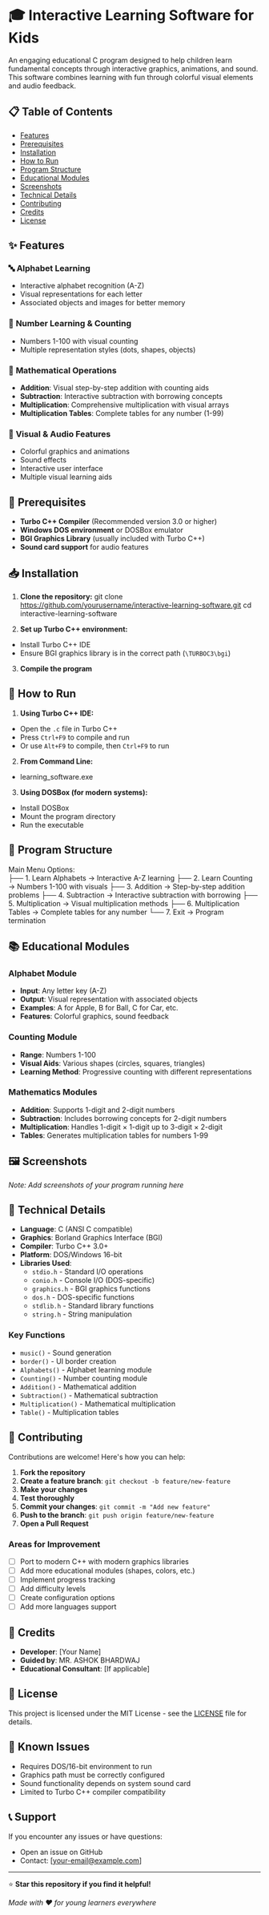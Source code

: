 
# 🎓 Interactive Learning Software for Kids

An engaging educational C program designed to help children learn fundamental concepts through interactive graphics, animations, and sound. This software combines learning with fun through colorful visual elements and audio feedback.

## 📋 Table of Contents
- [Features](#features)
- [Prerequisites](#prerequisites)
- [Installation](#installation)
- [How to Run](#how-to-run)
- [Program Structure](#program-structure)
- [Educational Modules](#educational-modules)
- [Screenshots](#screenshots)
- [Technical Details](#technical-details)
- [Contributing](#contributing)
- [Credits](#credits)
- [License](#license)

## ✨ Features

### 🔤 **Alphabet Learning**
- Interactive alphabet recognition (A-Z)
- Visual representations for each letter
- Associated objects and images for better memory

### 🔢 **Number Learning & Counting**
- Numbers 1-100 with visual counting
- Multiple representation styles (dots, shapes, objects)

### 🧮 **Mathematical Operations**
- **Addition**: Visual step-by-step addition with counting aids
- **Subtraction**: Interactive subtraction with borrowing concepts
- **Multiplication**: Comprehensive multiplication with visual arrays
- **Multiplication Tables**: Complete tables for any number (1-99)

### 🎨 **Visual & Audio Features**
- Colorful graphics and animations
- Sound effects 
- Interactive user interface
- Multiple visual learning aids

## 🔧 Prerequisites

- **Turbo C++ Compiler** (Recommended version 3.0 or higher)
- **Windows DOS environment** or DOSBox emulator
- **BGI Graphics Library** (usually included with Turbo C++)
- **Sound card support** for audio features

## 📥 Installation

1. **Clone the repository:**
git clone https://github.com/yourusername/interactive-learning-software.git
cd interactive-learning-software

2. **Set up Turbo C++ environment:**
- Install Turbo C++ IDE
- Ensure BGI graphics library is in the correct path (`\TURBOC3\bgi`)

3. **Compile the program**

## 🚀 How to Run

1. **Using Turbo C++ IDE:**
- Open the `.c` file in Turbo C++
- Press `Ctrl+F9` to compile and run
- Or use `Alt+F9` to compile, then `Ctrl+F9` to run

2. **From Command Line:**
- learning_software.exe

3. **Using DOSBox (for modern systems):**
- Install DOSBox
- Mount the program directory
- Run the executable

## 📖 Program Structure

Main Menu Options:
<br>
├── 1. Learn Alphabets → Interactive A-Z learning
├── 2. Learn Counting → Numbers 1-100 with visuals
├── 3. Addition → Step-by-step addition problems
├── 4. Subtraction → Interactive subtraction with borrowing
├── 5. Multiplication → Visual multiplication methods
├── 6. Multiplication Tables → Complete tables for any number
└── 7. Exit → Program termination



## 📚 Educational Modules

### Alphabet Module
- **Input**: Any letter key (A-Z)
- **Output**: Visual representation with associated objects
- **Examples**: A for Apple, B for Ball, C for Car, etc.
- **Features**: Colorful graphics, sound feedback

### Counting Module
- **Range**: Numbers 1-100
- **Visual Aids**: Various shapes (circles, squares, triangles)
- **Learning Method**: Progressive counting with different representations

### Mathematics Modules
- **Addition**: Supports 1-digit and 2-digit numbers
- **Subtraction**: Includes borrowing concepts for 2-digit numbers
- **Multiplication**: Handles 1-digit × 1-digit up to 3-digit × 2-digit
- **Tables**: Generates multiplication tables for numbers 1-99

## 🖼️ Screenshots

*Note: Add screenshots of your program running here*


## 🔨 Technical Details

- **Language**: C (ANSI C compatible)
- **Graphics**: Borland Graphics Interface (BGI)
- **Compiler**: Turbo C++ 3.0+
- **Platform**: DOS/Windows 16-bit
- **Libraries Used**:
  - `stdio.h` - Standard I/O operations
  - `conio.h` - Console I/O (DOS-specific)
  - `graphics.h` - BGI graphics functions
  - `dos.h` - DOS-specific functions
  - `stdlib.h` - Standard library functions
  - `string.h` - String manipulation

### Key Functions
- `music()` - Sound generation
- `border()` - UI border creation
- `Alphabets()` - Alphabet learning module
- `Counting()` - Number counting module
- `Addition()` - Mathematical addition
- `Subtraction()` - Mathematical subtraction
- `Multiplication()` - Mathematical multiplication
- `Table()` - Multiplication tables

## 🤝 Contributing

Contributions are welcome! Here's how you can help:

1. **Fork the repository**
2. **Create a feature branch**: `git checkout -b feature/new-feature`
3. **Make your changes**
4. **Test thoroughly**
5. **Commit your changes**: `git commit -m "Add new feature"`
6. **Push to the branch**: `git push origin feature/new-feature`
7. **Open a Pull Request**

### Areas for Improvement
- [ ] Port to modern C++ with modern graphics libraries
- [ ] Add more educational modules (shapes, colors, etc.)
- [ ] Implement progress tracking
- [ ] Add difficulty levels
- [ ] Create configuration options
- [ ] Add more languages support

## 👥 Credits

- **Developer**: [Your Name]
- **Guided by**: MR. ASHOK BHARDWAJ
- **Educational Consultant**: [If applicable]

## 📄 License

This project is licensed under the MIT License - see the [LICENSE](LICENSE) file for details.

## 🐛 Known Issues

- Requires DOS/16-bit environment to run
- Graphics path must be correctly configured
- Sound functionality depends on system sound card
- Limited to Turbo C++ compiler compatibility

## 📞 Support

If you encounter any issues or have questions:
- Open an issue on GitHub
- Contact: [your-email@example.com]

---

⭐ **Star this repository if you find it helpful!**

*Made with ❤️ for young learners everywhere*

